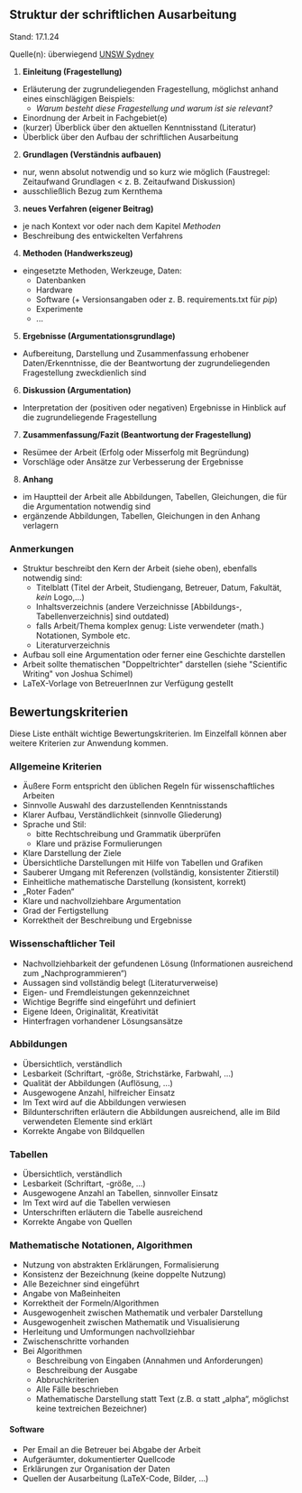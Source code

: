 ## Struktur der schriftlichen Ausarbeitung

Stand: 17.1.24

Quelle(n): überwiegend [UNSW Sydney](https://student.unsw.edu.au/thesis-structure)

1. **Einleitung (Fragestellung)**
  * Erläuterung der zugrundeliegenden Fragestellung, möglichst anhand eines einschlägigen Beispiels:
    * _Warum besteht diese Fragestellung und warum ist sie relevant?_
  * Einordnung der Arbeit in Fachgebiet(e)
  * (kurzer) Überblick über den aktuellen Kenntnisstand (Literatur)
  * Überblick über den Aufbau der schriftlichen Ausarbeitung

2. **Grundlagen (Verständnis aufbauen)**
  * nur, wenn absolut notwendig und so kurz wie möglich (Faustregel: Zeitaufwand Grundlagen < z. B. Zeitaufwand Diskussion)
  * ausschließlich Bezug zum Kernthema

3. **neues Verfahren (eigener Beitrag)**
  * je nach Kontext vor oder nach dem Kapitel _Methoden_
  * Beschreibung des entwickelten Verfahrens

4. **Methoden (Handwerkszeug)**
  * eingesetzte Methoden, Werkzeuge, Daten:
    * Datenbanken
    * Hardware
    * Software (+ Versionsangaben oder z. B. requirements.txt für _pip_)
    * Experimente
    * ...

5. **Ergebnisse (Argumentationsgrundlage)**
  * Aufbereitung, Darstellung und Zusammenfassung erhobener Daten/Erkenntnisse, die der Beantwortung der zugrundeliegenden Fragestellung zweckdienlich sind

6. **Diskussion (Argumentation)**

  * Interpretation der (positiven oder negativen) Ergebnisse in Hinblick auf die zugrundeliegende Fragestellung 

7. **Zusammenfassung/Fazit (Beantwortung der Fragestellung)**
* Resümee der Arbeit (Erfolg oder Misserfolg mit Begründung)
* Vorschläge oder Ansätze zur Verbesserung der Ergebnisse

8. **Anhang**

* im Hauptteil der Arbeit alle Abbildungen, Tabellen, Gleichungen, die für die Argumentation notwendig sind
* ergänzende Abbildungen, Tabellen, Gleichungen in den Anhang verlagern

### Anmerkungen
* Struktur beschreibt den Kern der Arbeit (siehe oben), ebenfalls notwendig sind:
  * Titelblatt (Titel der Arbeit, Studiengang, Betreuer, Datum, Fakultät, *kein* Logo,...)
  * Inhaltsverzeichnis (andere Verzeichnisse [Abbildungs-, Tabellenverzeichnis] sind outdated)
  * falls Arbeit/Thema komplex genug: Liste verwendeter (math.) Notationen, Symbole etc.
  * Literaturverzeichnis
* Aufbau soll eine Argumentation oder ferner eine Geschichte darstellen
* Arbeit sollte thematischen "Doppeltrichter" darstellen (siehe "Scientific Writing" von Joshua Schimel)
* LaTeX-Vorlage von BetreuerInnen zur Verfügung gestellt

## Bewertungskriterien

Diese Liste enthält wichtige Bewertungskriterien. Im Einzelfall können aber weitere Kriterien zur Anwendung kommen.

### Allgemeine Kriterien

* Äußere Form entspricht den üblichen Regeln für wissenschaftliches Arbeiten
* Sinnvolle Auswahl des darzustellenden Kenntnisstands
* Klarer Aufbau, Verständlichkeit (sinnvolle Gliederung)
* Sprache und Stil:
  * bitte Rechtschreibung und Grammatik überprüfen
  * Klare und präzise Formulierungen
* Klare Darstellung der Ziele
* Übersichtliche Darstellungen mit Hilfe von Tabellen und Grafiken
* Sauberer Umgang mit Referenzen (vollständig, konsistenter Zitierstil)
* Einheitliche mathematische Darstellung (konsistent, korrekt)
* „Roter Faden“
* Klare und nachvollziehbare Argumentation
* Grad der Fertigstellung
* Korrektheit der Beschreibung und Ergebnisse

### Wissenschaftlicher Teil

- Nachvollziehbarkeit der gefundenen Lösung (Informationen ausreichend zum „Nachprogrammieren“) 
- Aussagen sind vollständig belegt (Literaturverweise)
- Eigen- und Fremdleistungen gekennzeichnet
- Wichtige Begriffe sind eingeführt und definiert
- Eigene Ideen, Originalität, Kreativität
- Hinterfragen vorhandener Lösungsansätze

### Abbildungen

- Übersichtlich, verständlich
- Lesbarkeit (Schriftart, -größe, Strichstärke, Farbwahl, ...)
- Qualität der Abbildungen (Auflösung, ...)
- Ausgewogene Anzahl, hilfreicher Einsatz
- Im Text wird auf die Abbildungen verwiesen
- Bildunterschriften erläutern die Abbildungen ausreichend, alle im Bild verwendeten Elemente sind erklärt
- Korrekte Angabe von Bildquellen

### Tabellen

- Übersichtlich, verständlich
- Lesbarkeit (Schriftart, -größe, ...)
- Ausgewogene Anzahl an Tabellen, sinnvoller Einsatz
- Im Text wird auf die Tabellen verwiesen
- Unterschriften erläutern die Tabelle ausreichend
- Korrekte Angabe von Quellen

### Mathematische Notationen, Algorithmen

- Nutzung von abstrakten Erklärungen, Formalisierung
- Konsistenz der Bezeichnung (keine doppelte Nutzung)
- Alle Bezeichner sind eingeführt
- Angabe von Maßeinheiten
- Korrektheit der Formeln/Algorithmen
- Ausgewogenheit zwischen Mathematik und verbaler Darstellung
- Ausgewogenheit zwischen Mathematik und Visualisierung
- Herleitung und Umformungen nachvollziehbar
- Zwischenschritte vorhanden
- Bei Algorithmen
  - Beschreibung von Eingaben (Annahmen und Anforderungen)
  - Beschreibung der Ausgabe
  - Abbruchkriterien
  - Alle Fälle beschrieben
  - Mathematische Darstellung statt Text (z.B. α statt „alpha“, möglichst keine textreichen Bezeichner)

#### Software

- Per Email an die Betreuer bei Abgabe der Arbeit
- Aufgeräumter, dokumentierter Quellcode
- Erklärungen zur Organisation der Daten
- Quellen der Ausarbeitung (LaTeX-Code, Bilder, ...)
